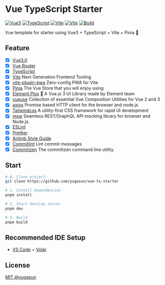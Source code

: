 # Vue TypeScript Starter

[![Vue3](https://img.shields.io/badge/Framework-Vue3-42b883)](https://vuejs.org/)
[![TypeScript](https://img.shields.io/badge/Language-TypeScript-blue)](https://www.typescriptlang.org/)
[![Vite](https://img.shields.io/badge/Develop-Vite-747bff)](https://vitejs.dev)
[![Vite](https://img.shields.io/badge/Store-Pinia-f7d336)](https://pinia.vuejs.org)
[![Build](https://github.com/yugasun/vue-template/actions/workflows/deploy.yml/badge.svg?branch=main)](https://github.com/yugasun/vue-template/actions/workflows/deploy.yml)

Vue template for starter using Vue3 + TypeScript + Vite + Pinia 🚀

## Feature

-   [x] [Vue3.0](https://vuejs.org/)
-   [x] [Vue Router](https://github.com/vuejs/router)
-   [x] [TypeScript](https://www.typescriptlang.org/)
-   [x] [Vite](https://vitejs.dev/) Next Generation Frontend Tooling
-   [x] [vite-plugin-pwa](https://github.com/antfu/vite-plugin-pwa) Zero-config PWA for Vite
-   [x] [Pinia](https://pinia.vuejs.org/) The Vue Store that you will enjoy using
-   [x] [Element Plus](https://github.com/element-plus/element-plus) 🎉 A Vue.js 3 UI Library made by Element team
-   [x] [vueuse](https://github.com/vueuse/vueuse) Collection of essential Vue Composition Utilities for Vue 2 and 3
-   [x] [axios](https://github.com/axios/axios) Promise based HTTP client for the browser and node.js
-   [x] [Tailwindcss](https://tailwindcss.com/) A utility-first CSS framework for rapid UI development
-   [x] [msw](https://mswjs.io/docs/) Seamless REST/GraphQL API mocking library for browser and Node.js.
-   [x] [ESLint](https://eslint.org/)
-   [x] [Prettier](https://prettier.io/)
-   [x] [Airbnb Style Guide](https://github.com/airbnb/javascript)
-   [x] [Commitlint](https://github.com/conventional-changelog/commitlint) Lint commit messages
-   [x] [Commitizen](https://github.com/commitizen/cz-cli) The commitizen command line utility.

## Start

```bash
# 0. Clone project
git clone https://github.com/yugasun/vue-ts-starter

# 1. Install dependencies
pnpm install

# 2. Start develop server
pnpm dev

# 3. Build
pnpm build
```

## Recommended IDE Setup

-   [VS Code](https://code.visualstudio.com/) + [Volar](https://marketplace.visualstudio.com/items?itemName=Vue.volar)

## License

[MIT @yugasun](./LICENSE)
